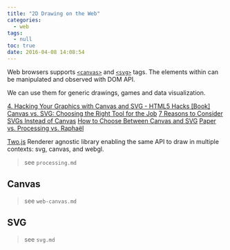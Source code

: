 ```yaml
---
title: "2D Drawing on the Web"
categories:
  - web
tags:
  - null
toc: true
date: 2016-04-08 14:08:54
---
```


Web browsers supports [`<canvas>`](http://caniuse.com/#search=canvas) and [`<svg>`](http://caniuse.com/#search=svg) tags. The elements within can be manipulated and observed with DOM API.

We can use them for generic drawings, games and data visualization.

<!-- more -->

[4. Hacking Your Graphics with Canvas and SVG - HTML5 Hacks [Book]](https://www.safaribooksonline.com/library/view/html5-hacks/9781449335052/ch04.html#)
[Canvas vs. SVG: Choosing the Right Tool for the Job](https://www.sitepoint.com/canvas-vs-svg-choosing-the-right-tool-for-the-job/)
[7 Reasons to Consider SVGs Instead of Canvas](https://www.sitepoint.com/7-reasons-to-consider-svgs-instead-of-canvas/)
[How to Choose Between Canvas and SVG](https://www.sitepoint.com/how-to-choose-between-canvas-and-svg/)
[Paper vs. Processing vs. Raphaël](http://zgrossbart.github.io/3gears/)

[Two.js](http://jonobr1.github.io/two.js/)
Renderer agnostic library enabling the same API to draw in multiple contexts: svg, canvas, and webgl.

> see `processing.md`

## Canvas

> see `web-canvas.md`

## SVG

> see `svg.md`
